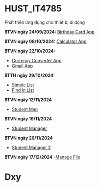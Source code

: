 # HUST_IT4785
Phát triển ứng dụng cho thiết bị di động

**BTVN ngày 24/09/2024:** [Birthday Card App](https://github.com/Dxy1307/HUST_IT4785/tree/main/HappyBirthday)

**BTVN ngày 08/10/2024:** [Calculator App](https://github.com/Dxy1307/HUST_IT4785/tree/main/Calculator)

**BTVN ngày 22/10/2024:** 
- [Currency Converter App](https://github.com/Dxy1307/HUST_IT4785/tree/main/CurrencyConverter)
- [Gmail App](https://github.com/Dxy1307/HUST_IT4785/tree/main/Gmail)

**BTTH ngày 29/10/2024:**

- [Simple List](https://github.com/Dxy1307/HUST_IT4785/tree/main/SimpleList)
- [Find In List](https://github.com/Dxy1307/HUST_IT4785/tree/main/FindInList)

**BTVN ngày 12/11/2024**
- [Student Man](https://github.com/Dxy1307/HUST_IT4785/tree/main/StudentMan)

**BTVN ngày 19/11/2024**
- [Student Manager](https://github.com/Dxy1307/HUST_IT4785/tree/main/StudentManager)

**BTVN ngày 26/11/2024**
- [Student Manager 2](https://github.com/Dxy1307/HUST_IT4785/tree/main/StudentManager_2)

**BTVN ngày 17/12/2024**
-[Manage File](https://github.com/Dxy1307/HUST_IT4785/tree/main/ManageFile)

# Dxy